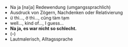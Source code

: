 - Na ja	[naˈja]	Redewendung (umgangssprachlich)	
- Ausdruck von Zögern, Nachdenken oder Relativierung
- ừ thì..., ờ thì..., cũng tàm tạm
- well..., kind of..., I guess...
- **Na ja, es war nicht so schlecht.**
- (–)	
- Lautmalerisch, Alltagssprache